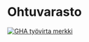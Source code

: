 # Ohtuvarasto
[![GHA työvirta merkki](https://github.com/Peikkohi/ohtuvarasto/workflows/CI/badge.svg)](https://github.com/Peikkohi/ohtuvarasto/actions)
